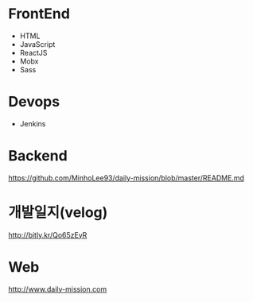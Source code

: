 # FrontEnd
 * HTML
 * JavaScript
 * ReactJS
 * Mobx
 * Sass
 
 # Devops
 * Jenkins
 
 # Backend
 https://github.com/MinhoLee93/daily-mission/blob/master/README.md
 
 # 개발일지(velog)
 http://bitly.kr/Qo65zEyR

 # Web
 http://www.daily-mission.com
